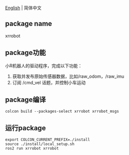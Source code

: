 [English](./README.md) | 简体中文

## package name

xrrobot 

## package功能

小R机器人的驱动程序，完成以下功能：
1. 获取并发布原始传感器数据，比如/raw_odom，/raw_imu
2. 订阅 /cmd_vel 话题，并控制小车运动

## package编译

`colcon build --packages-select xrrobot xrrobot_msgs`

## 运行package

```
export COLCON_CURRENT_PREFIX=./install
source ./install/local_setup.sh
ros2 run xrrobot xrrobot
```
